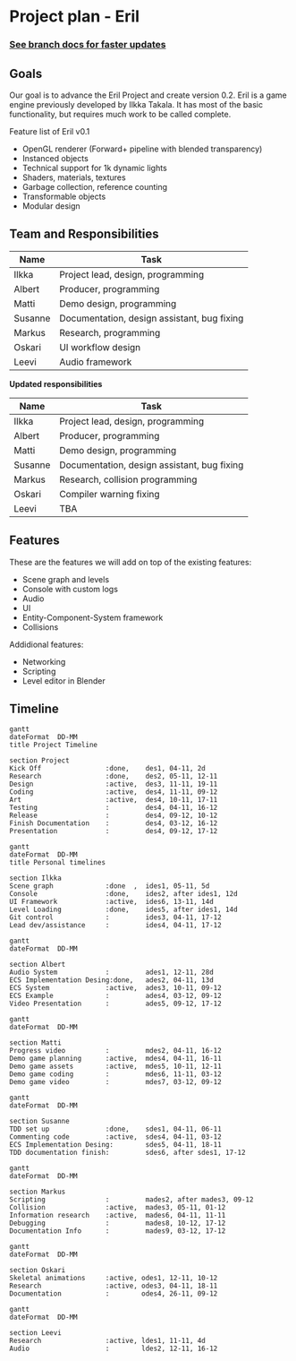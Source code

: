 # Project plan - Eril

### __[See branch docs for faster updates](../../tree/docs/docs/ProjectPlan.md)__

## Goals
Our goal is to advance the Eril Project and create version 0.2.
Eril is a game engine previously developed by Ilkka Takala. It has most of the basic functionality, but requires much work to be called complete. 

Feature list of Eril v0.1
* OpenGL renderer (Forward+ pipeline with blended transparency)
* Instanced objects
* Technical support for 1k dynamic lights
* Shaders, materials, textures
* Garbage collection, reference counting
* Transformable objects
* Modular design

## Team and Responsibilities

| Name   | Task |
| ---    | ---  |
| Ilkka  | Project lead, design, programming |
| Albert | Producer, programming |
| Matti  | Demo design, programming |
| Susanne| Documentation, design assistant, bug fixing |
| Markus | Research, programming |
| Oskari | UI workflow design |
| Leevi | Audio framework |

**Updated responsibilities**

| Name   | Task |
| ---    | ---  |
| Ilkka  | Project lead, design, programming |
| Albert | Producer, programming |
| Matti  | Demo design, programming |
| Susanne| Documentation, design assistant, bug fixing |
| Markus | Research, collision programming |
| Oskari | Compiler warning fixing |
| Leevi | TBA |

## Features

These are the features we will add on top of the existing features:
* Scene graph and levels
* Console with custom logs
* Audio
* UI 
* Entity-Component-System framework
* Collisions

Addidional features:
* Networking
* Scripting
* Level editor in Blender

## Timeline

```mermaid
gantt
dateFormat  DD-MM
title Project Timeline

section Project
Kick Off                :done,    des1, 04-11, 2d
Research                :done,    des2, 05-11, 12-11
Design                  :active,  des3, 11-11, 19-11
Coding                  :active,  des4, 11-11, 09-12
Art                     :active,  des4, 10-11, 17-11
Testing                 :         des4, 04-11, 16-12
Release                 :         des4, 09-12, 10-12
Finish Documentation    :         des4, 03-12, 16-12
Presentation            :         des4, 09-12, 17-12
```

```mermaid
gantt
dateFormat  DD-MM
title Personal timelines

section Ilkka
Scene graph             :done  ,  ides1, 05-11, 5d
Console                 :done,    ides2, after ides1, 12d
UI Framework            :active,  ides6, 13-11, 14d 
Level Loading           :done,    ides5, after ides1, 14d
Git control             :         ides3, 04-11, 17-12
Lead dev/assistance     :         ides4, 04-11, 17-12
```
```mermaid
gantt
dateFormat  DD-MM

section Albert
Audio System            :         ades1, 12-11, 28d
ECS Implementation Desing:done,   ades2, 04-11, 13d
ECS System              :active,  ades3, 10-11, 09-12
ECS Example             :         ades4, 03-12, 09-12
Video Presentation      :         ades5, 09-12, 17-12
```
```mermaid
gantt
dateFormat  DD-MM

section Matti
Progress video          :         mdes2, 04-11, 16-12
Demo game planning      :active,  mdes4, 04-11, 16-11
Demo game assets        :active,  mdes5, 10-11, 12-11
Demo game coding        :         mdes6, 11-11, 03-12
Demo game video         :         mdes7, 03-12, 09-12
```
```mermaid
gantt
dateFormat  DD-MM

section Susanne
TDD set up              :done,    sdes1, 04-11, 06-11
Commenting code         :active,  sdes4, 04-11, 03-12
ECS Implementation Desing:        sdes5, 04-11, 18-11
TDD documentation finish:         sdes6, after sdes1, 17-12
```
```mermaid
gantt
dateFormat  DD-MM

section Markus
Scripting               :         mades2, after mades3, 09-12
Collision               :active,  mades3, 05-11, 01-12
Information research    :active,  mades6, 04-11, 11-11
Debugging               :         mades8, 10-12, 17-12
Documentation Info      :         mades9, 03-12, 17-12
```
```mermaid
gantt
dateFormat  DD-MM

section Oskari
Skeletal animations     :active, odes1, 12-11, 10-12
Research                :active, odes3, 04-11, 18-11
Documentation           :        odes4, 26-11, 09-12

```
```mermaid
gantt
dateFormat  DD-MM

section Leevi
Research                :active, ldes1, 11-11, 4d
Audio                   :        ldes2, 12-11, 16-12

```













